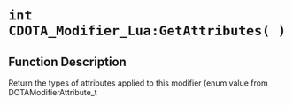 # `int CDOTA_Modifier_Lua:GetAttributes( )`
## Function Description
Return the types of attributes applied to this modifier (enum value from DOTAModifierAttribute_t
